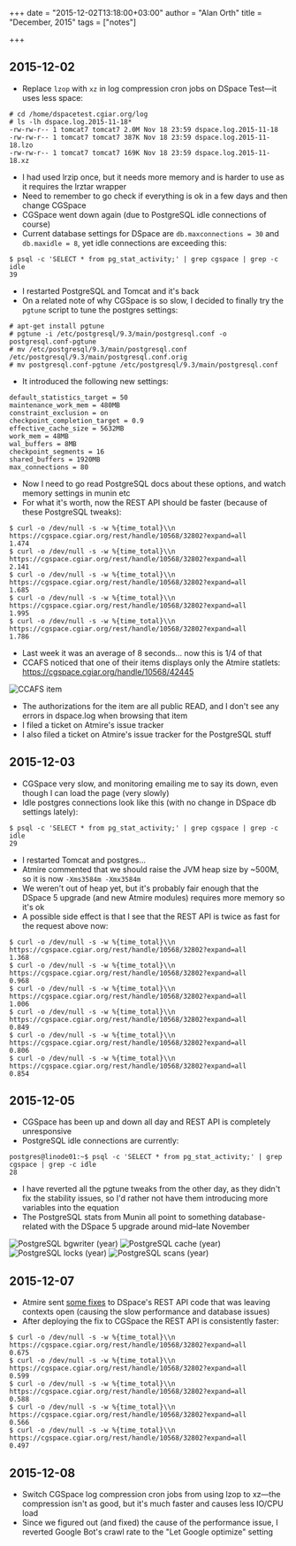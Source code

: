 +++
date = "2015-12-02T13:18:00+03:00"
author = "Alan Orth"
title = "December, 2015"
tags = ["notes"]

+++
## 2015-12-02

- Replace `lzop` with `xz` in log compression cron jobs on DSpace Test—it uses less space:

```
# cd /home/dspacetest.cgiar.org/log
# ls -lh dspace.log.2015-11-18*
-rw-rw-r-- 1 tomcat7 tomcat7 2.0M Nov 18 23:59 dspace.log.2015-11-18
-rw-rw-r-- 1 tomcat7 tomcat7 387K Nov 18 23:59 dspace.log.2015-11-18.lzo
-rw-rw-r-- 1 tomcat7 tomcat7 169K Nov 18 23:59 dspace.log.2015-11-18.xz
```

<!--more-->

- I had used lrzip once, but it needs more memory and is harder to use as it requires the lrztar wrapper
- Need to remember to go check if everything is ok in a few days and then change CGSpace
- CGSpace went down again (due to PostgreSQL idle connections of course)
- Current database settings for DSpace are `db.maxconnections = 30` and `db.maxidle = 8`, yet idle connections are exceeding this:

```
$ psql -c 'SELECT * from pg_stat_activity;' | grep cgspace | grep -c idle
39
```

- I restarted PostgreSQL and Tomcat and it's back
- On a related note of why CGSpace is so slow, I decided to finally try the `pgtune` script to tune the postgres settings:

```
# apt-get install pgtune
# pgtune -i /etc/postgresql/9.3/main/postgresql.conf -o postgresql.conf-pgtune
# mv /etc/postgresql/9.3/main/postgresql.conf /etc/postgresql/9.3/main/postgresql.conf.orig 
# mv postgresql.conf-pgtune /etc/postgresql/9.3/main/postgresql.conf
```

- It introduced the following new settings:

```
default_statistics_target = 50
maintenance_work_mem = 480MB
constraint_exclusion = on
checkpoint_completion_target = 0.9
effective_cache_size = 5632MB
work_mem = 48MB
wal_buffers = 8MB
checkpoint_segments = 16
shared_buffers = 1920MB
max_connections = 80
```

- Now I need to go read PostgreSQL docs about these options, and watch memory settings in munin etc
- For what it's worth, now the REST API should be faster (because of these PostgreSQL tweaks):

```
$ curl -o /dev/null -s -w %{time_total}\\n https://cgspace.cgiar.org/rest/handle/10568/32802?expand=all
1.474
$ curl -o /dev/null -s -w %{time_total}\\n https://cgspace.cgiar.org/rest/handle/10568/32802?expand=all
2.141
$ curl -o /dev/null -s -w %{time_total}\\n https://cgspace.cgiar.org/rest/handle/10568/32802?expand=all
1.685
$ curl -o /dev/null -s -w %{time_total}\\n https://cgspace.cgiar.org/rest/handle/10568/32802?expand=all
1.995
$ curl -o /dev/null -s -w %{time_total}\\n https://cgspace.cgiar.org/rest/handle/10568/32802?expand=all
1.786
```

- Last week it was an average of 8 seconds... now this is 1/4 of that
- CCAFS noticed that one of their items displays only the Atmire statlets: https://cgspace.cgiar.org/handle/10568/42445

![CCAFS item](2015/12/ccafs-item-no-metadata.png)

- The authorizations for the item are all public READ, and I don't see any errors in dspace.log when browsing that item
- I filed a ticket on Atmire's issue tracker
- I also filed a ticket on Atmire's issue tracker for the PostgreSQL stuff

## 2015-12-03

- CGSpace very slow, and monitoring emailing me to say its down, even though I can load the page (very slowly)
- Idle postgres connections look like this (with no change in DSpace db settings lately):

```
$ psql -c 'SELECT * from pg_stat_activity;' | grep cgspace | grep -c idle
29
```

- I restarted Tomcat and postgres...
- Atmire commented that we should raise the JVM heap size by ~500M, so it is now `-Xms3584m -Xmx3584m`
- We weren't out of heap yet, but it's probably fair enough that the DSpace 5 upgrade (and new Atmire modules) requires more memory so it's ok
- A possible side effect is that I see that the REST API is twice as fast for the request above now:

```
$ curl -o /dev/null -s -w %{time_total}\\n https://cgspace.cgiar.org/rest/handle/10568/32802?expand=all
1.368
$ curl -o /dev/null -s -w %{time_total}\\n https://cgspace.cgiar.org/rest/handle/10568/32802?expand=all
0.968
$ curl -o /dev/null -s -w %{time_total}\\n https://cgspace.cgiar.org/rest/handle/10568/32802?expand=all
1.006
$ curl -o /dev/null -s -w %{time_total}\\n https://cgspace.cgiar.org/rest/handle/10568/32802?expand=all
0.849
$ curl -o /dev/null -s -w %{time_total}\\n https://cgspace.cgiar.org/rest/handle/10568/32802?expand=all
0.806
$ curl -o /dev/null -s -w %{time_total}\\n https://cgspace.cgiar.org/rest/handle/10568/32802?expand=all
0.854
```

## 2015-12-05

- CGSpace has been up and down all day and REST API is completely unresponsive
- PostgreSQL idle connections are currently:

```
postgres@linode01:~$ psql -c 'SELECT * from pg_stat_activity;' | grep cgspace | grep -c idle
28
```

- I have reverted all the pgtune tweaks from the other day, as they didn't fix the stability issues, so I'd rather not have them introducing more variables into the equation
- The PostgreSQL stats from Munin all point to something database-related with the DSpace 5 upgrade around mid–late November

![PostgreSQL bgwriter (year)](2015/12/postgres_bgwriter-year.png)
![PostgreSQL cache (year)](2015/12/postgres_cache_cgspace-year.png)
![PostgreSQL locks (year)](2015/12/postgres_locks_cgspace-year.png)
![PostgreSQL scans (year)](2015/12/postgres_scans_cgspace-year.png)

## 2015-12-07

- Atmire sent [some fixes](https://github.com/ilri/DSpace/pull/161) to DSpace's REST API code that was leaving contexts open (causing the slow performance and database issues)
- After deploying the fix to CGSpace the REST API is consistently faster:

```
$ curl -o /dev/null -s -w %{time_total}\\n https://cgspace.cgiar.org/rest/handle/10568/32802?expand=all
0.675
$ curl -o /dev/null -s -w %{time_total}\\n https://cgspace.cgiar.org/rest/handle/10568/32802?expand=all
0.599
$ curl -o /dev/null -s -w %{time_total}\\n https://cgspace.cgiar.org/rest/handle/10568/32802?expand=all
0.588
$ curl -o /dev/null -s -w %{time_total}\\n https://cgspace.cgiar.org/rest/handle/10568/32802?expand=all
0.566
$ curl -o /dev/null -s -w %{time_total}\\n https://cgspace.cgiar.org/rest/handle/10568/32802?expand=all
0.497
```

## 2015-12-08

- Switch CGSpace log compression cron jobs from using lzop to xz—the compression isn't as good, but it's much faster and causes less IO/CPU load
- Since we figured out (and fixed) the cause of the performance issue, I reverted Google Bot's crawl rate to the "Let Google optimize" setting
